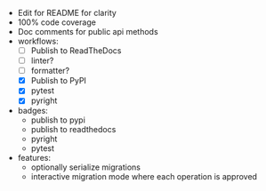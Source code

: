 - Edit for README for clarity
- 100% code coverage
- Doc comments for public api methods
- workflows:
  - [ ] Publish to ReadTheDocs
  - [ ] linter?
  - [ ] formatter?
  - [x] Publish to PyPI
  - [x] pytest
  - [x] pyright
- badges:
  - publish to pypi
  - publish to readthedocs
  - pyright
  - pytest
- features:
  - optionally serialize migrations
  - interactive migration mode where each operation is approved
